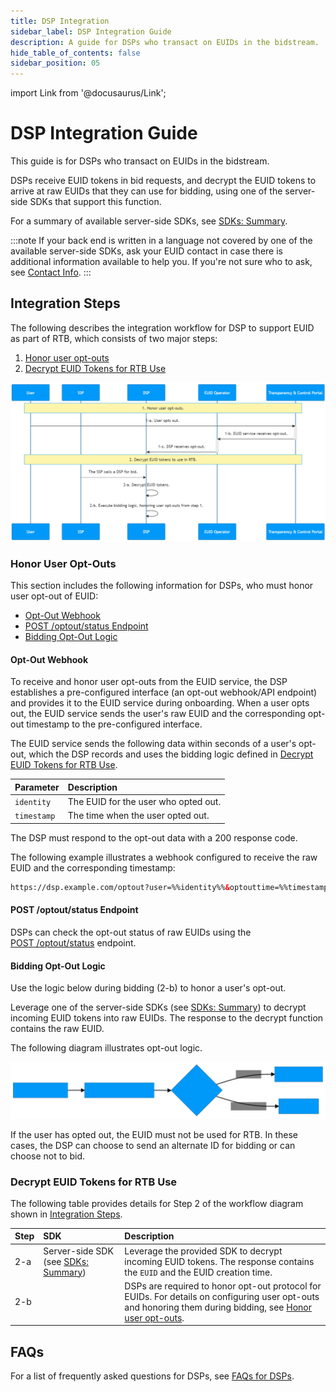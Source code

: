 ```yaml
---
title: DSP Integration
sidebar_label: DSP Integration Guide
description: A guide for DSPs who transact on EUIDs in the bidstream.
hide_table_of_contents: false
sidebar_position: 05
---
```


import Link from '@docusaurus/Link';

# DSP Integration Guide

This guide is for DSPs who transact on EUIDs in the <Link href="../ref-info/glossary-uid#gl-bidstream">bidstream</Link>.

DSPs receive EUID tokens in bid requests, and decrypt the EUID tokens to arrive at raw EUIDs that they can use for bidding, using one of the server-side SDKs that support this function.

For a summary of available server-side SDKs, see [SDKs: Summary](../sdks/summary-sdks.md).

:::note
If your back end is written in a language not covered by one of the available server-side SDKs, ask your EUID contact in case there is additional information available to help you. If you're not sure who to ask, see [Contact Info](../getting-started/gs-account-setup.md#contact-info).
:::

## Integration Steps 

The following describes the integration workflow for DSP to support EUID as part of RTB, which consists of two major steps:
1. [Honor user opt-outs](#honor-user-opt-outs)
2. [Decrypt EUID Tokens for RTB Use](#decrypt-euid-tokens-for-rtb-use)

![DSP Flow](images/dsp-guide-flow-mermaid.png)

<!-- diagram source: resource/dsp-guide-flow-mermaid.md.bak -->

### Honor User Opt-Outs

This section includes the following information for DSPs, who must honor user opt-out of EUID:

- [Opt-Out Webhook](#opt-out-webhook)
- [POST&nbsp;/optout/status Endpoint](#post-optoutstatus-endpoint)
- [Bidding Opt-Out Logic](#bidding-opt-out-logic)

#### Opt-Out Webhook

To receive and honor user opt-outs from the EUID service, the DSP establishes a pre-configured interface (an opt-out webhook/API endpoint) and provides it to the EUID service during onboarding. When a user opts out, the EUID service sends the user's raw EUID and the corresponding opt-out timestamp to the pre-configured interface.

The EUID service sends the following data within seconds of a user's opt-out, which the DSP records and uses the bidding logic defined in [Decrypt EUID Tokens for RTB Use](#decrypt-euid-tokens-for-rtb-use).

| Parameter | Description |
| :--- | :--- |
| `identity` | The EUID for the user who opted out. |
| `timestamp` | The time when the user opted out. |

The DSP must respond to the opt-out data with a 200 response code.

The following example illustrates a webhook configured to receive the raw EUID and the corresponding timestamp:

```html
https://dsp.example.com/optout?user=%%identity%%&optouttime=%%timestamp%%
```

#### POST /optout/status Endpoint

DSPs can check the opt-out status of raw EUIDs using the [POST&nbsp;/optout/status](../endpoints/post-optout-status.md) endpoint.

#### Bidding Opt-Out Logic

Use the logic below during bidding (2-b) to honor a user's opt-out.

Leverage one of the server-side SDKs (see [SDKs: Summary](../sdks/summary-sdks.md)) to decrypt incoming EUID tokens into raw EUIDs. The response to the decrypt function contains the raw EUID.

The following diagram illustrates opt-out logic.

![DSP Opt-Out Check](images/dsp-guide-optout-check-mermaid.svg)

If the user has opted out, the EUID must not be used for RTB. In these cases, the DSP can choose to send an alternate ID for bidding or can choose not to bid.

### Decrypt EUID Tokens for RTB Use

The following table provides details for Step 2 of the workflow diagram shown in [Integration Steps](#integration-steps).

| Step | SDK | Description |
| :--- | :--- | :--- |
| 2-a | Server-side SDK (see [SDKs: Summary](../sdks/summary-sdks.md)) | Leverage the provided SDK to decrypt incoming EUID tokens. The response contains the `EUID` and the EUID creation time. |
| 2-b | | DSPs are required to honor opt-out protocol for EUIDs. For details on configuring user opt-outs and honoring them during bidding, see [Honor user opt-outs](#honor-user-opt-outs). |

## FAQs

For a list of frequently asked questions for DSPs, see [FAQs for DSPs](../getting-started/gs-faqs.md#faqs-for-dsps).
